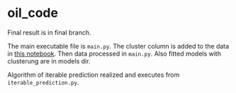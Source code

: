 # oil_code

Final result is in final branch.

The main executable file is `main.py`. 
The cluster column is added to the data in [this notebook](https://colab.research.google.com/drive/1e59YI8xu3VPu_b7Si9Q155W5JpBUiOK7?usp=sharing).
Then data processed in `main.py`.
Also fitted models with clusterung are in models dir.

Algorithm of iterable prediction realized and executes from `iterable_prediction.py`.
